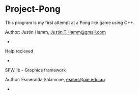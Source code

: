 # Project-Pong
This program is my first attempt at a Pong like game using C++.

Author: Justin Hamm, Justin.T.Hamm@gmail.com

-

Help recieved

-

SFW.lib - Graphics framework

Author: Esmeralda Salamone, esmes@aie.edu.au

-
